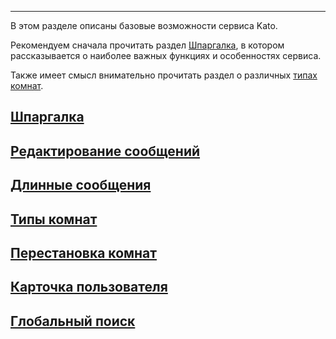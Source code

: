 ***

В этом разделе описаны базовые возможности сервиса Kato. 

Рекомендуем сначала прочитать раздел [Шпаргалка](/articles/ru/general/cheatsheet), в котором рассказывается о наиболее важных функциях и особенностях сервиса.

Также имеет смысл внимательно прочитать раздел о различных [типах комнат](/articles/ru/general/room-types).

## [Шпаргалка](/articles/ru/general/cheatsheet)
## [Редактирование сообщений](/articles/ru/general/editing-messages)
## [Длинные сообщения](/articles/ru/general/long-messages)
## [Типы комнат](/articles/ru/general/room-types)
## [Перестановка комнат](/articles/ru/general/room-drag-n-drop)
## [Карточка пользователя](/articles/ru/general/profile-cards)
## [Глобальный поиск](/articles/ru/general/global-search)
